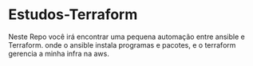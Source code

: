 # Estudos-Terraform
Neste Repo você irá encontrar uma pequena automação
entre ansible e Terraform. onde o ansible instala programas
e pacotes, e o terraform gerencia a minha infra na aws.
